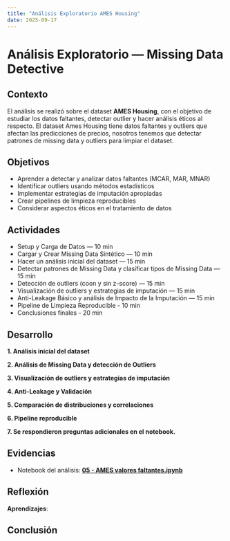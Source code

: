 ```yaml
---
title: "Análisis Exploratorio AMES Housing"
date: 2025-09-17
---
```


# Análisis Exploratorio — Missing Data Detective

## Contexto

El análisis se realizó sobre el dataset **AMES Housing**, con el objetivo de estudiar los datos faltantes, detectar outlier y hacer análisis éticos al respecto. 
El dataset Ames Housing tiene datos faltantes y outliers que afectan las predicciones de precios, nosotros tenemos que detectar patrones de missing data y outliers para limpiar el dataset.

## Objetivos

* Aprender a detectar y analizar datos faltantes (MCAR, MAR, MNAR)
* Identificar outliers usando métodos estadísticos
* Implementar estrategias de imputación apropiadas
* Crear pipelines de limpieza reproducibles
* Considerar aspectos éticos en el tratamiento de datos

## Actividades

* Setup y Carga de Datos — 10 min  
* Cargar y Crear Missing Data Sintético — 10 min  
* Hacer un análisis inicial del dataset — 15 min  
* Detectar patrones de Missing Data y clasificar tipos de Missing Data — 15 min  
* Detección de outliers (coon y sin z-score) — 15 min  
* Visualización de outliers y estrategias de imputación — 15 min  
* Anti-Leakage Básico y análisis de Impacto de la Imputación — 15 min 
* Pipeline de Limpieza Reproducible - 10 min
* Conclusiones finales - 20 min 

## Desarrollo

**1\. Análisis inicial del dataset**  
   
**2\. Análisis de Missing Data y detección de Outliers**  

**3\. Visualización de outliers y estrategias de imputación**  
   
**4\. Anti-Leakage y Validación**  
   
**5\. Comparación de distribuciones y correlaciones**  
  
**6\. Pipeline reproducible**  
   
**7\. Se respondieron preguntas adicionales en el notebook.** 
   

## Evidencias

* Notebook del análisis: **[05 - AMES valores faltantes.ipynb](cinco.ipynb)**
    
## Reflexión

**Aprendizajes**:  
  

## Conclusión



